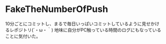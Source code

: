 # FakeTheNumberOfPush
10分ごとにコミットし、まるで毎日いっぱいコミットしているように見せかけるレポジトリ(´・ω・｀)
地味に自分がPC触っている時間のログにもなっていることに気付いた。
